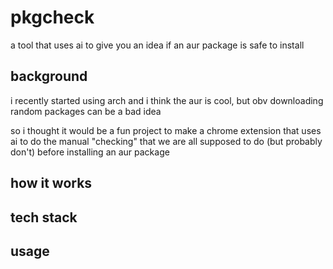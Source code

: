 # pkgcheck

a tool that uses ai to give you an idea if an aur package is safe to install

## background

i recently started using arch and i think the aur is cool, but obv downloading random packages can be a bad idea

so i thought it would be a fun project to make a chrome extension that uses ai to do the manual "checking" that we are all supposed to do (but probably don't) before installing an aur package

## how it works

## tech stack

## usage
